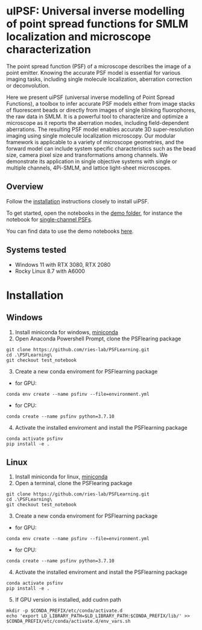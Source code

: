 # uIPSF: Universal inverse modelling of point spread functions for SMLM localization and microscope characterization 
The point spread function (PSF) of a microscope describes the image of a point emitter. Knowing the accurate PSF model is essential for various imaging tasks, including single molecule localization, aberration correction or deconvolution. 

Here we present uiPSF (universal inverse modelling of Point Spread Functions), a toolbox to infer accurate PSF models either from image stacks of fluorescent beads or directly from images of single blinking fluorophores, the raw data in SMLM. It is a powerful tool to characterize and optimize a microscope as it reports the aberration modes, including field-dependent aberrations.  The resulting PSF model enables accurate 3D super-resolution imaging using single molecule localization microscopy.
Our modular framework is applicable to a variety of microscope geometries, and the forward model can include system specific characteristics such as the bead size, camera pixel size and transformations among channels. We demonstrate its application in single objective systems with single or multiple channels, 4Pi-SMLM, and lattice light-sheet microscopes.

## Overview
Follow the [installation](#installation) instructions closely to install uiPSF. 

To get started, open the notebooks in the [demo folder](demo), for instance the notebook for [single-channel PSFs](demo/demo_beadPSF_1ch.ipynb).

You can find data to use the demo notebooks [here](xxx).

## Systems tested
- Windows 11 with RTX 3080, RTX 2080
- Rocky Linux 8.7 with A6000

# Installation
## Windows
1. Install miniconda for windows, [miniconda](https://docs.conda.io/en/latest/miniconda.html)
2. Open Anaconda Powershell Prompt, clone the PSFlearing package     
```
git clone https://github.com/ries-lab/PSFLearning.git
cd .\PSFLearning\
git checkout test_notebook
```
3. Create a new conda enviroment for PSFlearning package  
- for GPU: 
```
conda env create --name psfinv --file=environment.yml
```   
- for CPU: 
```
conda create --name psfinv python=3.7.10
```
4. Activate the installed enviroment and install the PSFlearning package
```
conda activate psfinv
pip install -e .
```

## Linux
1. Install miniconda for linux, [miniconda](https://docs.conda.io/en/latest/miniconda.html)
2. Open a terminal, clone the PSFlearing package     
```
git clone https://github.com/ries-lab/PSFLearning.git
cd .\PSFLearning\
git checkout test_notebook
```

3. Create a new conda enviroment for PSFlearning package  
- for GPU: 
```
conda env create --name psfinv --file=environment.yml
```   
- for CPU: 
```
conda create --name psfinv python=3.7.10
```
4. Activate the installed enviroment and install the PSFlearning package
```
conda activate psfinv
pip install -e .
```
5. If GPU version is installed, add cudnn path
```
mkdir -p $CONDA_PREFIX/etc/conda/activate.d
echo 'export LD_LIBRARY_PATH=$LD_LIBRARY_PATH:$CONDA_PREFIX/lib/' >> $CONDA_PREFIX/etc/conda/activate.d/env_vars.sh
```



